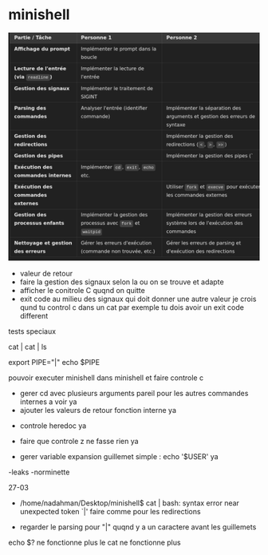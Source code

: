 # minishell

![alt text](<Screenshot from 2025-02-20 13-25-26.png>)



- valeur de retour
- faire la gestion des signaux selon la ou on se trouve et adapte
- afficher le conitrole C quqnd on quitte
- exit code au milieu des signaux qui doit donner une autre valeur je crois
qund tu control c dans un cat par exemple tu dois avoir un exit code different


tests speciaux

cat | cat | ls

export PIPE="|"
echo $PIPE




pouvoir executer minishell dans minishell et faire controle c


- gerer cd avec plusieurs arguments pareil pour les autres commandes internes a voir ya
- ajouter les valeurs de retour fonction interne ya

<!-- - regler la double sortie "/home/nadahman/Desktop/minishell$ /home/nadahman/Desktop/minishell$" quqnd je ctrl c ou autre nas # je pense qu il faut integrer les signaux dans les redirections a voir
- faut que apres les redirections sa soit un fichier valide sinon gerer -->

- controle heredoc ya
- faire que controle z ne fasse rien ya



- gerer variable expansion guillemet simple : echo '$USER' ya

<!-- - gerer ca export VAL="|" nas
- tester bien les pipes et les redirections nas
- les sorties d erreeurs doivent etre bien ecris et gerer 
- faire la gestion des signaux selon la ou on se trouve et adapter en fonction
- lancer minishell dans minishell sans tout casser et control c -->

-leaks
-norminette




27-03

- /home/nadahman/Desktop/minishell$ cat |
bash: syntax error near unexpected token `|'
faire comme pour les redirections

- regarder le parsing pour "|" quqnd y a un caractere avant les guillemets


echo $? ne fonctionne plus
le cat ne fonctionne plus 
